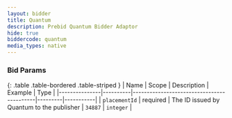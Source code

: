 ```yaml
---
layout: bidder
title: Quantum
description: Prebid Quantum Bidder Adaptor
hide: true
biddercode: quantum
media_types: native
---
```




### Bid Params

{: .table .table-bordered .table-striped }
| Name          | Scope    | Description                               | Example | Type      |
|---------------|----------|-------------------------------------------|---------|-----------|
| `placementId` | required | The ID issued by Quantum to the publisher | `34887` | `integer` |
